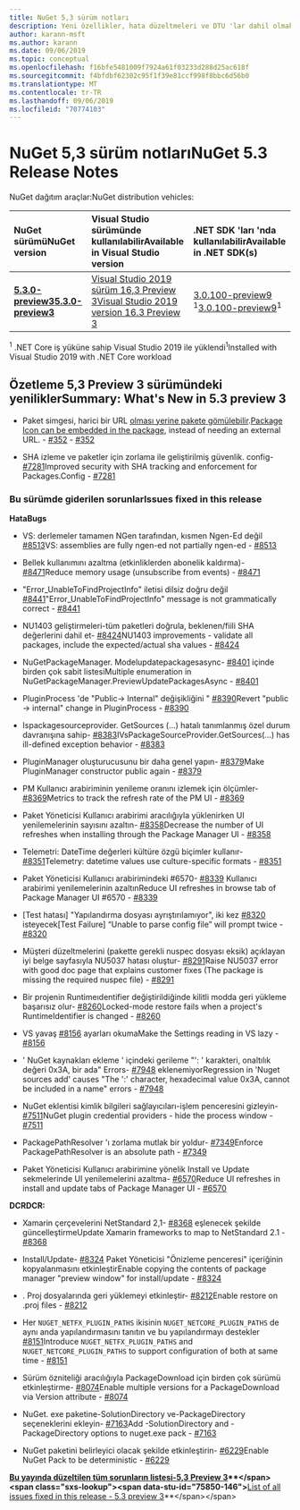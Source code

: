 ```yaml
---
title: NuGet 5,3 sürüm notları
description: Yeni özellikler, hata düzeltmeleri ve DTU 'lar dahil olmak üzere NuGet 5,3 sürüm notları.
author: karann-msft
ms.author: karann
ms.date: 09/06/2019
ms.topic: conceptual
ms.openlocfilehash: f16bfe5481009f7924a61f03233d288d25ac618f
ms.sourcegitcommit: f4bfdbf62302c95f1f39e81ccf998f8bbc6d56b0
ms.translationtype: MT
ms.contentlocale: tr-TR
ms.lasthandoff: 09/06/2019
ms.locfileid: "70774103"
---
```

# <a name="nuget-53-release-notes"></a><span data-ttu-id="75850-103">NuGet 5,3 sürüm notları</span><span class="sxs-lookup"><span data-stu-id="75850-103">NuGet 5.3 Release Notes</span></span>

<span data-ttu-id="75850-104">NuGet dağıtım araçlar:</span><span class="sxs-lookup"><span data-stu-id="75850-104">NuGet distribution vehicles:</span></span>

| <span data-ttu-id="75850-105">NuGet sürümü</span><span class="sxs-lookup"><span data-stu-id="75850-105">NuGet version</span></span> | <span data-ttu-id="75850-106">Visual Studio sürümünde kullanılabilir</span><span class="sxs-lookup"><span data-stu-id="75850-106">Available in Visual Studio version</span></span>| <span data-ttu-id="75850-107">.NET SDK 'ları 'nda kullanılabilir</span><span class="sxs-lookup"><span data-stu-id="75850-107">Available in .NET SDK(s)</span></span>|
|:---|:---|:---|
| [<span data-ttu-id="75850-108">**5.3.0-preview3**</span><span class="sxs-lookup"><span data-stu-id="75850-108">**5.3.0-preview3**</span></span>](https://nuget.org/downloads) | [<span data-ttu-id="75850-109">Visual Studio 2019 sürüm 16,3 Preview 3</span><span class="sxs-lookup"><span data-stu-id="75850-109">Visual Studio 2019 version 16.3 Preview 3</span></span>](https://visualstudio.microsoft.com/vs/preview/) | <span data-ttu-id="75850-110">[3.0.100-preview9](https://dotnet.microsoft.com/download/dotnet-core/3.0) <sup>1</sup></span><span class="sxs-lookup"><span data-stu-id="75850-110">[3.0.100-preview9](https://dotnet.microsoft.com/download/dotnet-core/3.0)<sup>1</sup></span></span> |

<span data-ttu-id="75850-111"><sup>1</sup> .NET Core iş yüküne sahip Visual Studio 2019 ile yüklendi</span><span class="sxs-lookup"><span data-stu-id="75850-111"><sup>1</sup>Installed with Visual Studio 2019 with .NET Core workload</span></span>

## <a name="summary-whats-new-in-53-preview-3"></a><span data-ttu-id="75850-112">Özetleme 5,3 Preview 3 sürümündeki yenilikler</span><span class="sxs-lookup"><span data-stu-id="75850-112">Summary: What's New in 5.3 preview 3</span></span>

* <span data-ttu-id="75850-113">Paket simgesi, harici bir URL [olması yerine pakete gömülebilir](../reference/msbuild-targets.md#packing-an-icon-image-file).</span><span class="sxs-lookup"><span data-stu-id="75850-113">[Package Icon can be embedded in the package](../reference/msbuild-targets.md#packing-an-icon-image-file), instead of needing an external URL.</span></span><span data-ttu-id="75850-114"> - [#352](https://github.com/NuGet/Home/issues/352)</span><span class="sxs-lookup"><span data-stu-id="75850-114"> - [#352](https://github.com/NuGet/Home/issues/352)</span></span>

* <span data-ttu-id="75850-115">SHA izleme ve paketler için zorlama ile geliştirilmiş güvenlik. config- [#7281](https://github.com/NuGet/Home/issues/7281)</span><span class="sxs-lookup"><span data-stu-id="75850-115">Improved security with SHA tracking and enforcement for Packages.Config - [#7281](https://github.com/NuGet/Home/issues/7281)</span></span>

### <a name="issues-fixed-in-this-release"></a><span data-ttu-id="75850-116">Bu sürümde giderilen sorunlar</span><span class="sxs-lookup"><span data-stu-id="75850-116">Issues fixed in this release</span></span>

<span data-ttu-id="75850-117">**Hata**</span><span class="sxs-lookup"><span data-stu-id="75850-117">**Bugs**</span></span>

* <span data-ttu-id="75850-118">VS: derlemeler tamamen NGen tarafından, kısmen Ngen-Ed değil [#8513](https://github.com/NuGet/Home/issues/8513)</span><span class="sxs-lookup"><span data-stu-id="75850-118">VS: assemblies are fully ngen-ed not partially ngen-ed - [#8513](https://github.com/NuGet/Home/issues/8513)</span></span>

* <span data-ttu-id="75850-119">Bellek kullanımını azaltma (etkinliklerden abonelik kaldırma)- [#8471](https://github.com/NuGet/Home/issues/8471)</span><span class="sxs-lookup"><span data-stu-id="75850-119">Reduce memory usage (unsubscribe from events) - [#8471](https://github.com/NuGet/Home/issues/8471)</span></span>

* <span data-ttu-id="75850-120">"Error_UnableToFindProjectInfo" iletisi dilsiz doğru değil [#8441](https://github.com/NuGet/Home/issues/8441)</span><span class="sxs-lookup"><span data-stu-id="75850-120">"Error_UnableToFindProjectInfo" message is not grammatically correct - [#8441](https://github.com/NuGet/Home/issues/8441)</span></span>

* <span data-ttu-id="75850-121">NU1403 geliştirmeleri-tüm paketleri doğrula, beklenen/fiili SHA değerlerini dahil et- [#8424](https://github.com/NuGet/Home/issues/8424)</span><span class="sxs-lookup"><span data-stu-id="75850-121">NU1403 improvements - validate all packages, include the expected/actual sha values - [#8424](https://github.com/NuGet/Home/issues/8424)</span></span>

* <span data-ttu-id="75850-122">NuGetPackageManager. Modelupdatepackagesasync- [#8401](https://github.com/NuGet/Home/issues/8401) içinde birden çok sabit listesi</span><span class="sxs-lookup"><span data-stu-id="75850-122">Multiple enumeration in NuGetPackageManager.PreviewUpdatePackagesAsync - [#8401](https://github.com/NuGet/Home/issues/8401)</span></span>

* <span data-ttu-id="75850-123">PluginProcess 'de "Public-> Internal" değişikliğini " [#8390](https://github.com/NuGet/Home/issues/8390)</span><span class="sxs-lookup"><span data-stu-id="75850-123">Revert "public -> internal" change in PluginProcess - [#8390](https://github.com/NuGet/Home/issues/8390)</span></span>

* <span data-ttu-id="75850-124">Ispackagesourceprovider. GetSources (...) hatalı tanımlanmış özel durum davranışına sahip- [#8383](https://github.com/NuGet/Home/issues/8383)</span><span class="sxs-lookup"><span data-stu-id="75850-124">IVsPackageSourceProvider.GetSources(…) has ill-defined exception behavior - [#8383](https://github.com/NuGet/Home/issues/8383)</span></span>

* <span data-ttu-id="75850-125">PluginManager oluşturucusunu bir daha genel yapın- [#8379](https://github.com/NuGet/Home/issues/8379)</span><span class="sxs-lookup"><span data-stu-id="75850-125">Make PluginManager constructor public again - [#8379](https://github.com/NuGet/Home/issues/8379)</span></span>

* <span data-ttu-id="75850-126">PM Kullanıcı arabiriminin yenileme oranını izlemek için ölçümler- [#8369](https://github.com/NuGet/Home/issues/8369)</span><span class="sxs-lookup"><span data-stu-id="75850-126">Metrics to track the refresh rate of the PM UI - [#8369](https://github.com/NuGet/Home/issues/8369)</span></span>

* <span data-ttu-id="75850-127">Paket Yöneticisi Kullanıcı arabirimi aracılığıyla yüklenirken UI yenilemelerinin sayısını azaltın- [#8358](https://github.com/NuGet/Home/issues/8358)</span><span class="sxs-lookup"><span data-stu-id="75850-127">Decrease the number of UI refreshes when installing through the Package Manager UI - [#8358](https://github.com/NuGet/Home/issues/8358)</span></span>

* <span data-ttu-id="75850-128">Telemetri: DateTime değerleri kültüre özgü biçimler kullanır- [#8351](https://github.com/NuGet/Home/issues/8351)</span><span class="sxs-lookup"><span data-stu-id="75850-128">Telemetry:  datetime values use culture-specific formats - [#8351](https://github.com/NuGet/Home/issues/8351)</span></span>

* <span data-ttu-id="75850-129">Paket Yöneticisi Kullanıcı arabirimindeki #6570- [#8339](https://github.com/NuGet/Home/issues/8339) Kullanıcı arabirimi yenilemelerinin azaltın</span><span class="sxs-lookup"><span data-stu-id="75850-129">Reduce UI refreshes in browse tab of Package Manager UI #6570 - [#8339](https://github.com/NuGet/Home/issues/8339)</span></span>

* <span data-ttu-id="75850-130">[Test hatası] "Yapılandırma dosyası ayrıştırılamıyor", iki kez [#8320](https://github.com/NuGet/Home/issues/8320) isteyecek</span><span class="sxs-lookup"><span data-stu-id="75850-130">[Test Failure] “Unable to parse config file” will prompt twice - [#8320](https://github.com/NuGet/Home/issues/8320)</span></span>

* <span data-ttu-id="75850-131">Müşteri düzeltmelerini (pakette gerekli nuspec dosyası eksik) açıklayan iyi belge sayfasıyla NU5037 hatası oluştur- [#8291](https://github.com/NuGet/Home/issues/8291)</span><span class="sxs-lookup"><span data-stu-id="75850-131">Raise NU5037 error with good doc page that explains customer fixes (The package is missing the required nuspec file) - [#8291](https://github.com/NuGet/Home/issues/8291)</span></span>

* <span data-ttu-id="75850-132">Bir projenin Runtimeıdentifier değiştirildiğinde kilitli modda geri yükleme başarısız olur- [#8260](https://github.com/NuGet/Home/issues/8260)</span><span class="sxs-lookup"><span data-stu-id="75850-132">Locked-mode restore fails when a project's RuntimeIdentifier is changed - [#8260](https://github.com/NuGet/Home/issues/8260)</span></span>

* <span data-ttu-id="75850-133">VS yavaş [#8156](https://github.com/NuGet/Home/issues/8156) ayarları okuma</span><span class="sxs-lookup"><span data-stu-id="75850-133">Make the Settings reading in VS lazy - [#8156](https://github.com/NuGet/Home/issues/8156)</span></span>

* <span data-ttu-id="75850-134">' NuGet kaynakları ekleme ' içindeki gerileme "': ' karakteri, onaltılık değeri 0x3A, bir ada" Errors- [#7948](https://github.com/NuGet/Home/issues/7948) eklenemiyor</span><span class="sxs-lookup"><span data-stu-id="75850-134">Regression in 'Nuget sources add' causes "The ':' character, hexadecimal value 0x3A, cannot be included in a name" errors - [#7948](https://github.com/NuGet/Home/issues/7948)</span></span>

* <span data-ttu-id="75850-135">NuGet eklentisi kimlik bilgileri sağlayıcıları-işlem penceresini gizleyin- [#7511](https://github.com/NuGet/Home/issues/7511)</span><span class="sxs-lookup"><span data-stu-id="75850-135">NuGet plugin credential providers - hide the process window - [#7511](https://github.com/NuGet/Home/issues/7511)</span></span>

* <span data-ttu-id="75850-136">PackagePathResolver 'ı zorlama mutlak bir yoldur- [#7349](https://github.com/NuGet/Home/issues/7349)</span><span class="sxs-lookup"><span data-stu-id="75850-136">Enforce PackagePathResolver is an absolute path - [#7349](https://github.com/NuGet/Home/issues/7349)</span></span>

* <span data-ttu-id="75850-137">Paket Yöneticisi Kullanıcı arabirimine yönelik Install ve Update sekmelerinde UI yenilemelerini azaltma- [#6570](https://github.com/NuGet/Home/issues/6570)</span><span class="sxs-lookup"><span data-stu-id="75850-137">Reduce UI refreshes in install and update tabs of Package Manager UI - [#6570](https://github.com/NuGet/Home/issues/6570)</span></span>

<span data-ttu-id="75850-138">**DCR**</span><span class="sxs-lookup"><span data-stu-id="75850-138">**DCR:**</span></span>

* <span data-ttu-id="75850-139">Xamarin çerçevelerini NetStandard 2,1- [#8368](https://github.com/NuGet/Home/issues/8368) eşlenecek şekilde güncelleştirme</span><span class="sxs-lookup"><span data-stu-id="75850-139">Update Xamarin frameworks to map to NetStandard 2.1 - [#8368](https://github.com/NuGet/Home/issues/8368)</span></span>

* <span data-ttu-id="75850-140">Install/Update- [#8324](https://github.com/NuGet/Home/issues/8324) Paket Yöneticisi "Önizleme penceresi" içeriğinin kopyalanmasını etkinleştir</span><span class="sxs-lookup"><span data-stu-id="75850-140">Enable copying the contents of package manager "preview window" for install/update - [#8324](https://github.com/NuGet/Home/issues/8324)</span></span>

* <span data-ttu-id="75850-141">. Proj dosyalarında geri yüklemeyi etkinleştir- [#8212](https://github.com/NuGet/Home/issues/8212)</span><span class="sxs-lookup"><span data-stu-id="75850-141">Enable restore on .proj files - [#8212](https://github.com/NuGet/Home/issues/8212)</span></span>

* <span data-ttu-id="75850-142">Her `NUGET_NETFX_PLUGIN_PATHS` ikisinin `NUGET_NETCORE_PLUGIN_PATHS` de aynı anda yapılandırmasını tanıtın ve bu yapılandırmayı destekler [#8151](https://github.com/NuGet/Home/issues/8151)</span><span class="sxs-lookup"><span data-stu-id="75850-142">Introduce `NUGET_NETFX_PLUGIN_PATHS` and `NUGET_NETCORE_PLUGIN_PATHS` to support configuration of both at same time - [#8151](https://github.com/NuGet/Home/issues/8151)</span></span>

* <span data-ttu-id="75850-143">Sürüm özniteliği aracılığıyla PackageDownload için birden çok sürümü etkinleştirme- [#8074](https://github.com/NuGet/Home/issues/8074)</span><span class="sxs-lookup"><span data-stu-id="75850-143">Enable multiple versions for a PackageDownload via Version attribute - [#8074](https://github.com/NuGet/Home/issues/8074)</span></span>

* <span data-ttu-id="75850-144">NuGet. exe paketine-SolutionDirectory ve-PackageDirectory seçeneklerini ekleyin- [#7163](https://github.com/NuGet/Home/issues/7163)</span><span class="sxs-lookup"><span data-stu-id="75850-144">Add -SolutionDirectory and -PackageDirectory options to nuget.exe pack - [#7163](https://github.com/NuGet/Home/issues/7163)</span></span>

* <span data-ttu-id="75850-145">NuGet paketini belirleyici olacak şekilde etkinleştirin- [#6229](https://github.com/NuGet/Home/issues/6229)</span><span class="sxs-lookup"><span data-stu-id="75850-145">Enable NuGet Pack to be deterministic - [#6229](https://github.com/NuGet/Home/issues/6229)</span></span>

<span data-ttu-id="75850-146">**[Bu yayında düzeltilen tüm sorunların listesi-5,3 Preview 3](https://github.com/nuget/home/issues?q=is%3Aissue+is%3Aclosed+milestone%3A%225.3")**</span><span class="sxs-lookup"><span data-stu-id="75850-146">**[List of all issues fixed in this release - 5.3 preview 3](https://github.com/nuget/home/issues?q=is%3Aissue+is%3Aclosed+milestone%3A%225.3")**</span></span>
